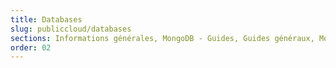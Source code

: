 ```yaml
---
title: Databases
slug: publiccloud/databases
sections: Informations générales, MongoDB - Guides, Guides généraux, MongoDB - Tutoriels, MySQL - Guides, PostgreSQL - Guides, MySQL - Tutoriels, PostgreSQL - Tutoriels, Redis - Guides, Cassandra - Guides, Redis - Tutoriels, Grafana - Guides, Kafka, M3db - Guides, Kafka MirrorMaker, M3 Aggregator - Guides, Kafka Connect - Guides, OpenSearch
order: 02
---
```

